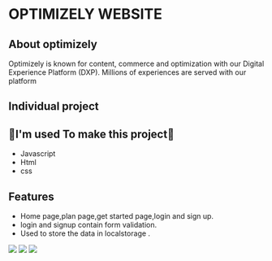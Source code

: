 # OPTIMIZELY WEBSITE

## About optimizely

Optimizely is known for content, commerce and optimization with our Digital Experience Platform (DXP). Millions of experiences are served with our platform

## Individual project

## 💫I'm used To make this project💫

- Javascript
- Html
- css

## Features
- Home page,plan page,get started page,login and sign up.
- login and signup contain form validation.
- Used to store the data in localstorage .


![](https://i.ibb.co/XtZ4MMp/Screen-Shot-2022-12-12-at-8-55-10-PM.png)
![](https://i.ibb.co/XzSqv5S/Screen-Shot-2022-12-12-at-8-55-13-PM.png)
![](https://i.ibb.co/kJ0BCCD/Screen-Shot-2022-12-12-at-8-55-44-PM.png)





